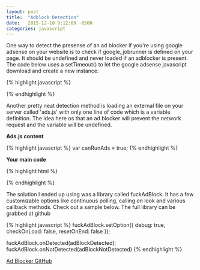 ```yaml
---
layout: post
title:  "Adblock Detection"
date:   2015-12-10 9:12:00 -0500
categories: javascript
---
```


One way to detect the presense of an ad blocker if you're using google adsense on your website is to check if google_jobrunner is defined on your page. It should be undefined and never loaded if an adblocker is present. The code below uses a setTimeout() to let the google adsense javascript download and create a new instance. 

{% highlight javascript %}
<script>
  window.onload = function() {
    setTimeout(function() {
      if ( typeof(window.google_jobrunner) === "undefined" ) {
        console.log("ad blocker installed");
      } else {
        console.log("no ad blocking found.");
      }
    }, 10000);  
  };
</script>
{% endhighlight %}

Another pretty neat detection method is loading an external file on your server called 'ads.js' with only one line of code which is a variable definition. The idea here os that an ad blocker will prevent the network request and the variable will be undefined.

**Ads.js content**

{% highlight javascript %}
var canRunAds = true;
{% endhighlight %}


**Your main code**

{% highlight html %}
<html>
  <head>
    <script src="/js/ads.js"></script>
  </head>
  <body>
    <script>
      if( window.canRunAds === undefined ){
        // adblocker detected, show fallback
        showFallbackImage();
      }
    </script>
  </body>
</html>
{% endhighlight %}

The solution I ended up using was a library called fuckAdBlock. It has a few customizable options like continuous polling, calling on look and various callback methods. Check out a sample below. The full library can be grabbed at github

{% highlight javascript %}
fuckAdBlock.setOption({
    debug: true,
    checkOnLoad: false,
    resetOnEnd: false
});

fuckAdBlock.onDetected(adBlockDetected);
fuckAdBlock.onNotDetected(adBlockNotDetected)
{% endhighlight %}

[Ad Blocker GitHub](https://github.com/sitexw/FuckAdBlock/releases)